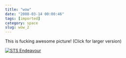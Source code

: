 ```yaml
---
title: "wow"
date: "2008-03-14 00:00:46"
tags: [imported]
category: space
slug: wow_2
---
```

	
This is fucking awesome picture! (Click for larger version)

<a href="http://antwrp.gsfc.nasa.gov/apod/image/0803/STS123Endeavour_08pd0714.jpg"><img src="http://antwrp.gsfc.nasa.gov/apod/image/0803/STS123Endeavour_08pd0714_d800.jpg" alt="STS Endeavour" /></a>
